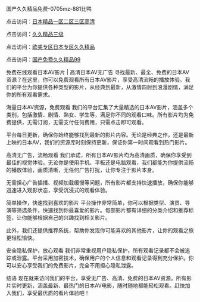 
国产久久精品免费-0705mz-881比鸭


点击访问：<a href="https://cfad.pages.dev/">日本精品一区二区三区高清</a>

点击访问：<a href="https://gda-c7m.pages.dev/">久久精品三级</a>

点击访问：<a href="https://gfd-5xg.pages.dev/">欧美专区日本专区久久精品</a>

点击访问：<a href="https://bered.pages.dev/">国产免费久久精品99</a>



免费在线观看日本AV影片 | 高清日本AV无广告
寻找最新、最全、免费的日本AV资源？在这里，你可以免费观看所有日本AV影片，享受高清流畅的播放体验。我们的平台为你提供各种类型的影片，从经典到最新，从激情四射到浪漫剧情，满足你的所有观看需求。

海量日本AV资源，免费观看
我们的平台汇集了大量精选的日本AV影片，涵盖多个类别，包括激情、剧情、熟女、学生等，满足你不同的观看口味。所有影片均为免费提供，无需订阅，无需支付任何费用，只需点击即可观看。

平台每日更新，确保你始终能够找到最新的影片内容。无论是经典之作，还是最新上映的日本AV，我们的资源库时刻保持更新，保证你第一时间观看到热门影片。

高清无广告，流畅观看
我们承诺，所有日本AV影片均为高清画质，确保你享受到最佳的视觉体验。无论你是使用手机、平板还是电脑观看，我们都能为你提供流畅的播放体验，画质清晰，无任何广告打扰，让你专注于影片本身。

无需担心广告插播、视频加载缓慢等问题，所有影片都支持快速播放，确保你能够迅速进入观影状态，享受沉浸式的观看体验。

简单操作，快速找到喜欢的影片
平台操作非常简单，你可以根据类型、演员、导演等筛选条件，快速找到你最喜爱的影片。每部影片都有详细的分类介绍和推荐标签，让你能够根据自己的兴趣找到相关影片。

此外，我们还提供推荐系统，帮助你发现你可能喜欢的其他影片，让你的观看之旅更轻松愉快。

安全隐私保护，放心观看
我们非常重视用户隐私保护，所有观看记录都不会被追踪或泄露。平台采用加密技术，确保用户的个人信息和观看记录得到充分保护。你可以安心享受我们的免费影片，完全不用担心隐私泄露。

结语
现在就来访问我们的平台，享受无广告、高清、免费的日本AV资源。所有影片实时更新，涵盖最新、最热门的日本AV电影，随时随地都能轻松观看。赶快加入我们，享受最优质的看片体验吧！
















<span style="display:none;">[Canonical link]( https://github.com/fir20250705/fir05 ）</span>
